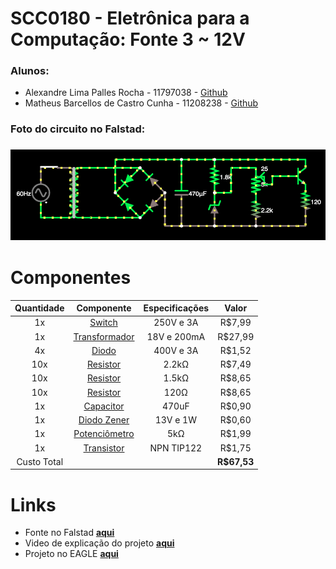 # SCC0180 - Eletrônica para a Computação: Fonte 3 ~ 12V

### Alunos:
- Alexandre Lima Palles Rocha - 11797038 - [Github](https://github.com/Alexandre-Palles)
- Matheus Barcellos de Castro Cunha - 11208238 - [Github](https://github.com/matheushw)


### Foto do circuito no Falstad:
### ![Falstad](Falstad.png)

<!-- ### Esquemático da fonte no EAGLE:
### ![EAGLE_FONTE](EAGLE_FONTE.jpeg)

### Esquemático da PCB no EAGLE:
### ![EAGLE_PCB](EAGLE_PCB.jpeg) -->


# Componentes
| **Quantidade** | **Componente** | **Especificações** | **Valor** |
|:---------------:|:---------------:|:-------------:|:---------------:|
| 1x |[Switch](https://produto.mercadolivre.com.br/MLB-1300399738-boto-chave-gangorra-mini-interruptor-liga-desliga-on-off-10x15mm-kcd13-101-3a-250v-arduino-_JM?variation=42249952649&quantity=1#reco_item_pos=0&reco_backend=machinalis-seller-items-pdp&reco_backend_type=low_level&reco_client=vip-seller_items-above&reco_id=3b5ba658-e897-4edb-bdb5-659b62db67cc) | 250V e 3A | R$7,99 |
| 1x |[Transformador](https://produto.mercadolivre.com.br/MLB-1304922688-transformador-trafo-1818v-200ma-bivolt-eletrnica-_JM?matt_tool=82322591&matt_word&gclid=CjwKCAjwxev3BRBBEiwAiB_PWBbZ2aHFM5DoBshLVzkNvkgx2N9hKW23WtSlJJcJrxYljOzxjykEoRoCScYQAvD_BwE&quantity=1) | 18V e 200mA | R$27,99 |
| 4x |[Diodo](https://www.autoeletronica.net/produtos/diodo-retificador-1n5404) | 400V e 3A | R$1,52 |
| 10x |[Resistor](https://produto.mercadolivre.com.br/MLB-1572512618-resistor-22k-18w-1-thru-hole-10-unidades-_JM?matt_tool=79246729&matt_word&gclid=CjwKCAjwxev3BRBBEiwAiB_PWOBvqco0yUZbPd3xXd7Ti-PVZdboXUzZH0d8ussTLM_GGaiamZP50BoCfEoQAvD_BwE&quantity=1) | 2.2kΩ | R$7,49 |
| 10x |[Resistor](https://produto.mercadolivre.com.br/MLB-1571424869-kit-10-x-resistor-15k-ohm-5-14w-025w-leds-5mm-arduino-_JM?matt_tool=79246729&matt_word=&gclid=CjwKCAjwxev3BRBBEiwAiB_PWCWiESX0zQ_fqSwU5-CIx2PRklAiqlIU_7MRDs36guL9Ud44XvO00RoCT64QAvD_BwE) | 1.5kΩ | R$8,65 |
| 10x |[Resistor](https://produto.mercadolivre.com.br/MLB-1018650605-kit-10-x-resistor-120-ohm-5-14w-025w-120r-arduino-pic-_JM?matt_tool=79246729&matt_word&gclid=CjwKCAjwxev3BRBBEiwAiB_PWKfn6PA1H1P_61IlRabAfL3WufIbumeBCf10bZfJuTmiYePV2-X9HRoCi9cQAvD_BwE&quantity=1) | 120Ω | R$8,65 |
| 1x |[Capacitor](https://www.eletrogate.com/capacitor-eletrolitico-470uf-x-50v?utm_source=Site&utm_medium=GoogleMerchant&utm_campaign=GoogleMerchant&gclid=Cj0KCQjw3Nv3BRC8ARIsAPh8hgJ2Kgakz5yJfnDUHAmi37V7dUP6w2IKSyBl1VksmPlQwvk_MMea2ZgaAmnKEALw_wcB) | 470uF | R$0,90 |
| 1x |[Diodo Zener](https://www.americanas.com.br/produto/1397103736?opn=YSMESP&sellerid=4145166000157&epar=bp_pl_00_go_am_todas_geral_gmv&WT.srch=1&acc=e789ea56094489dffd798f86ff51c7a9&i=5dd8ae5049f937f6254fab94&o=5df60079f8e95eac3dac6177&gclid=Cj0KCQjw3Nv3BRC8ARIsAPh8hgIL562GLJVjPZFYEWPE8kXANQGuBsye2JKJisaPoG6w3PX7TJy3cGIaAltrEALw_wcB) | 13V e 1W | R$0,60 |
| 1x |[Potenciômetro](https://www.magazineluiza.com.br/potenciometro-5k-linear-estriado-15mm-wh148-b5k-l15-ncl/p/cb244eacd6/cj/ptct/?&1=1&seller_id=casadarobotica&&utm_source=google&utm_medium=pla&utm_campaign=&partner_id=54222&gclid=CjwKCAjwxev3BRBBEiwAiB_PWCzLCRQFZbqyxHrqGAP6q1-wtv8JZTKYs0IlJbpythvAmF4CQ-itcRoCl3wQAvD_BwE) | 5kΩ | R$1,99 |
| 1x |[Transistor](https://www.robocore.net/loja/itens-eletronicos/transistor-npn-tip122?gclid=Cj0KCQjw3Nv3BRC8ARIsAPh8hgLH4DNOuhtfnZSzVS-3N3OBPhqspcy9cVkdt3Z7M0HruGtxnt3bOhQaAqJKEALw_wcB) | NPN TIP122 | R$1,75 |
|Custo Total || | **R$67,53** |

# Links
- Fonte no Falstad **[aqui](http://tinyurl.com/y7fwodpc)**
- Video de explicação do projeto **[aqui]()**
- Projeto no EAGLE **[aqui]()**
